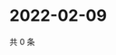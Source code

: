 # 2022-02-09

共 0 条

<!-- BEGIN WEIBO -->
<!-- 最后更新时间 Wed Feb 09 2022 22:00:35 GMT+0800 (China Standard Time) -->

<!-- END WEIBO -->
